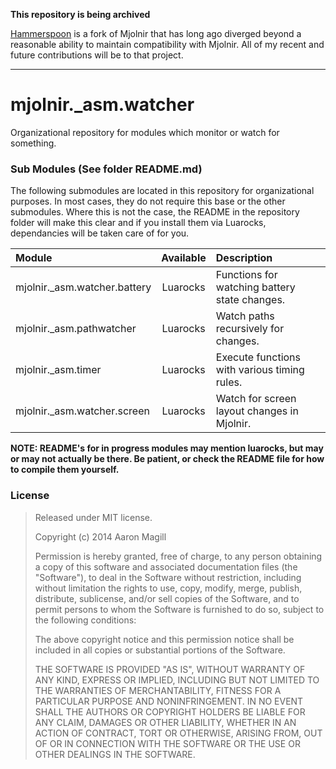 **This repository is being archived**

[Hammerspoon](https://github.com/Hammerspoon/hammerspoon) is a fork of Mjolnir that has long ago diverged beyond a reasonable ability to maintain compatibility with Mjolnir. All of my recent and future contributions will be to that project.

- - -

mjolnir._asm.watcher
====================

Organizational repository for modules which monitor or watch for something.

### Sub Modules (See folder README.md)
The following submodules are located in this repository for organizational purposes.  In most cases, they do not require this base or the other submodules.  Where this is not the case, the README in the repository folder will make this clear and if you install them via Luarocks, dependancies will be taken care of for you.

|Module                        | Available | Description                                        |
|:-----------------------------|:---------:|:---------------------------------------------------|
|mjolnir._asm.watcher.battery  | Luarocks  | Functions for watching battery state changes.      |
|mjolnir._asm.pathwatcher      | Luarocks  | Watch paths recursively for changes.               |
|mjolnir._asm.timer            | Luarocks  | Execute functions with various timing rules.       |
|mjolnir._asm.watcher.screen   | Luarocks  | Watch for screen layout changes in Mjolnir.        |

**NOTE: README's for in progress modules may mention luarocks, but may or may not actually be there.  Be patient, or check the README file for how to compile them yourself.**


### License

> Released under MIT license.
>
> Copyright (c) 2014 Aaron Magill
>
> Permission is hereby granted, free of charge, to any person obtaining a copy of this software and associated documentation files (the "Software"), to deal in the Software without restriction, including without limitation the rights to use, copy, modify, merge, publish, distribute, sublicense, and/or sell copies of the Software, and to permit persons to whom the Software is furnished to do so, subject to the following conditions:
>
> The above copyright notice and this permission notice shall be included in all copies or substantial portions of the Software.
>
> THE SOFTWARE IS PROVIDED "AS IS", WITHOUT WARRANTY OF ANY KIND, EXPRESS OR IMPLIED, INCLUDING BUT NOT LIMITED TO THE WARRANTIES OF MERCHANTABILITY, FITNESS FOR A PARTICULAR PURPOSE AND NONINFRINGEMENT. IN NO EVENT SHALL THE AUTHORS OR COPYRIGHT HOLDERS BE LIABLE FOR ANY CLAIM, DAMAGES OR OTHER LIABILITY, WHETHER IN AN ACTION OF CONTRACT, TORT OR OTHERWISE, ARISING FROM, OUT OF OR IN CONNECTION WITH THE SOFTWARE OR THE USE OR OTHER DEALINGS IN THE SOFTWARE.
>
